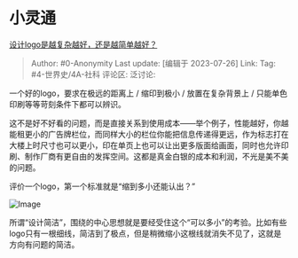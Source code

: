 # 小灵通
[设计logo是越复杂越好，还是越简单越好？](https://www.zhihu.com/question/344821450/answer/3136196313)

> Author: #0-Anonymity
> Last update: [编辑于 2023-07-26]
> Link:
> Tag: #4-世界史/4A-社科 
> 评论区:
> 泛讨论:

一个好的logo，要求在极远的距离上 / 缩印到极小 / 放置在复杂背景上 / 只能单色印刷等等苛刻条件下都可以辨识。

这不是好不好看的问题，而是直接关系到使用成本——举个例子，性能越好，你越能租更小的广告牌栏位，而同样大小的栏位你能把信息传递得更远，作为标志打在大楼上时尺寸也可以更小，印在单页上也可以让出更多版面给画面，同时也允许印刷、制作厂商有更自由的发挥空间。这都是真金白银的成本和利润，不光是美不美的问题。

评价一个logo，第一个标准就是“缩到多小还能认出？”

![Image](https://picx.zhimg.com/50/v2-fef3da708fe699b58771f128ddf4f745_720w.jpg?source=1940ef5c)

所谓“设计简洁”，围绕的中心思想就是要经受住这个“可以多小”的考验。比如有些logo只有一根细线，简洁到了极点，但是稍微缩小这根线就消失不见了，这就是方向有问题的简洁。